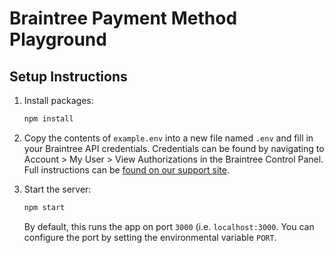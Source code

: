# Braintree Payment Method Playground

## Setup Instructions

1. Install packages:

   ```sh
   npm install
   ```

2. Copy the contents of `example.env` into a new file named `.env` and fill in your Braintree API credentials. Credentials can be found by navigating to Account > My User > View Authorizations in the Braintree Control Panel. Full instructions can be [found on our support site](https://articles.braintreepayments.com/control-panel/important-gateway-credentials#api-credentials).

3. Start the server:

   ```sh
   npm start
   ```
   
   By default, this runs the app on port `3000` (i.e. `localhost:3000`. You can configure the port by setting the environmental variable `PORT`.